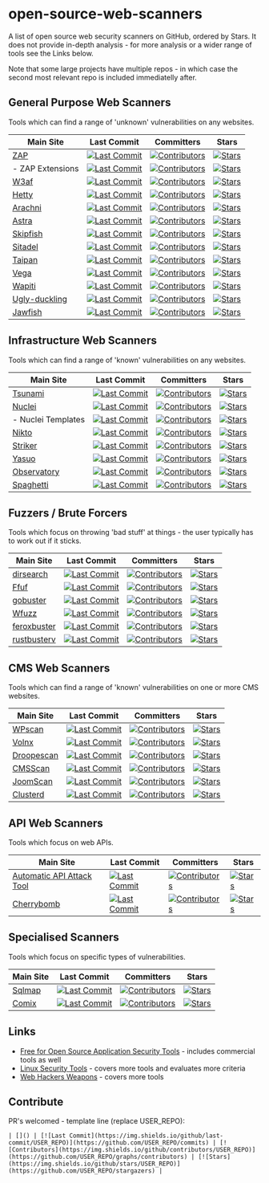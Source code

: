 # open-source-web-scanners
A list of open source web security scanners on GitHub, ordered by Stars. It does not provide in-depth analysis - for more analysis or a wider range of tools see the Links below.

Note that some large projects have multiple repos - in which case the second most relevant repo is included immediatelly after.

## General Purpose Web Scanners

Tools which can find a range of 'unknown' vulnerabilities on any websites.

| Main Site | Last Commit | Committers | Stars |
| --- | --- | --- | --- |
| [ZAP](https://www.zaproxy.org) | [![Last Commit](https://img.shields.io/github/last-commit/zaproxy/zaproxy)](https://github.com/zaproxy/zaproxy/commits) | [![Contributors](https://img.shields.io/github/contributors/zaproxy/zaproxy)](https://github.com/zaproxy/zaproxy/graphs/contributors) | [![Stars](https://img.shields.io/github/stars/zaproxy/zaproxy)](https://github.com/zaproxy/zaproxy/stargazers) |
|  - ZAP Extensions | [![Last Commit](https://img.shields.io/github/last-commit/zaproxy/zap-extensions)](https://github.com/zaproxy/zap-extensions/commits) | [![Contributors](https://img.shields.io/github/contributors/zaproxy/zap-extensions)](https://github.com/zaproxy/zap-extensions/graphs/contributors)| [![Stars](https://img.shields.io/github/stars/zaproxy/zap-extensions)](https://github.com/zaproxy/zap-extensions/stargazers) |
| [W3af](http://w3af.org/) | [![Last Commit](https://img.shields.io/github/last-commit/andresriancho/w3af/develop)](https://github.com/andresriancho/w3af/commits) | [![Contributors](https://img.shields.io/github/contributors/andresriancho/w3af)](https://github.com/andresriancho/w3af/graphs/contributors) | [![Stars](https://img.shields.io/github/stars/andresriancho/w3af)](https://github.com/andresriancho/w3af/stargazers) |
| [Hetty](https://hetty.xyz/) | [![Last Commit](https://img.shields.io/github/last-commit/dstotijn/hetty)](https://github.com/dstotijn/hetty/commits) | [![Contributors](https://img.shields.io/github/contributors/dstotijn/hetty)](https://github.com/dstotijn/hetty/graphs/contributors) | [![Stars](https://img.shields.io/github/stars/dstotijn/hetty)](https://github.com/dstotijn/hetty/stargazers) |
| [Arachni](https://www.arachni-scanner.com/) | [![Last Commit](https://img.shields.io/github/last-commit/Arachni/arachni)](https://github.com/Arachni/arachni/commits) | [![Contributors](https://img.shields.io/github/contributors/Arachni/arachni)](https://github.com/Arachni/arachni/graphs/contributors) | [![Stars](https://img.shields.io/github/stars/Arachni/arachni)](https://github.com/Arachni/arachni/stargazers) |
| [Astra](https://github.com/flipkart-incubator/Astra) | [![Last Commit](https://img.shields.io/github/last-commit/flipkart-incubator/Astra)](https://github.com/flipkart-incubator/Astra/commits) | [![Contributors](https://img.shields.io/github/contributors/flipkart-incubator/Astra)](https://github.com/flipkart-incubator/Astra/graphs/contributors) | [![Stars](https://img.shields.io/github/stars/flipkart-incubator/Astra)](https://github.com/flipkart-incubator/Astra/stargazers) |
| [Skipfish](https://code.google.com/archive/p/skipfish/) | [![Last Commit](https://img.shields.io/github/last-commit/spinkham/skipfish)](https://github.com/spinkham/skipfish/commits) | [![Contributors](https://img.shields.io/github/contributors/spinkham/skipfish)](https://github.com/spinkham/skipfish/graphs/contributors) | [![Stars](https://img.shields.io/github/stars/spinkham/skipfish)](https://github.com/spinkham/skipfish/stargazers) |
| [Sitadel](https://github.com/shenril/Sitadel) | [![Last Commit](https://img.shields.io/github/last-commit/shenril/Sitadel)](https://github.com/shenril/Sitadel/commits) | [![Contributors](https://img.shields.io/github/contributors/shenril/Sitadel)](https://github.com/shenril/Sitadel/graphs/contributors) | [![Stars](https://img.shields.io/github/stars/shenril/Sitadel)](https://github.com/shenril/Sitadel/stargazers) |
| [Taipan](https://github.com/enkomio/Taipan) | [![Last Commit](https://img.shields.io/github/last-commit/enkomio/Taipan)](https://github.com/enkomio/Taipan/commits) | [![Contributors](https://img.shields.io/github/contributors/enkomio/Taipan)](https://github.com/enkomio/Taipan/graphs/contributors) | [![Stars](https://img.shields.io/github/stars/enkomio/Taipan)](https://github.com/enkomio/Taipan/stargazers) |
| [Vega](https://subgraph.com/vega/) | [![Last Commit](https://img.shields.io/github/last-commit/subgraph/Vega)](https://github.com/subgraph/Vega/commits) | [![Contributors](https://img.shields.io/github/contributors/subgraph/Vega)](https://github.com/subgraph/Vega/graphs/contributors) | [![Stars](https://img.shields.io/github/stars/subgraph/Vega)](https://github.com/subgraph/Vega/stargazers) |
| [Wapiti](https://wapiti-scanner.github.io/) | [![Last Commit](https://img.shields.io/github/last-commit/wapiti-scanner/wapiti)](https://github.com/wapiti-scanner/wapiti/commits) | [![Contributors](https://img.shields.io/github/contributors/wapiti-scanner/wapiti)](https://github.com/wapiti-scanner/wapiti/graphs/contributors) | [![Stars](https://img.shields.io/github/stars/wapiti-scanner/wapiti)](https://github.com/wapiti-scanner/wapiti/stargazers) |
| [Ugly-duckling](https://github.com/detectify/ugly-duckling) | [![Last Commit](https://img.shields.io/github/last-commit/detectify/ugly-duckling)](https://github.com/detectify/ugly-duckling/commits) | [![Contributors](https://img.shields.io/github/contributors/detectify/ugly-duckling)](https://github.com/detectify/ugly-duckling/graphs/contributors) | [![Stars](https://img.shields.io/github/stars/detectify/ugly-duckling)](https://github.com/detectify/ugly-duckling/stargazers) |
| [Jawfish](https://github.com/war-and-code/jawfish) | [![Last Commit](https://img.shields.io/github/last-commit/war-and-code/jawfish)](https://github.com/war-and-code/jawfishO/commits) | [![Contributors](https://img.shields.io/github/contributors/war-and-code/jawfish)](https://github.com/war-and-code/jawfish/graphs/contributors) | [![Stars](https://img.shields.io/github/stars/war-and-code/jawfish)](https://github.com/war-and-code/jawfish/stargazers) |

## Infrastructure Web Scanners

Tools which can find a range of 'known' vulnerabilities on any websites.

| Main Site | Last Commit | Committers | Stars |
| --- | --- | --- | --- |
| [Tsunami](https://github.com/google/tsunami-security-scanner) | [![Last Commit](https://img.shields.io/github/last-commit/google/tsunami-security-scanner)](https://github.com/google/tsunami-security-scanner/commits) | [![Contributors](https://img.shields.io/github/contributors/google/tsunami-security-scanner)](https://github.com/google/tsunami-security-scanner/graphs/contributors) | [![Stars](https://img.shields.io/github/stars/google/tsunami-security-scanner)](https://github.com/google/tsunami-security-scanner/stargazers) |
| [Nuclei](https://nuclei.projectdiscovery.io/) | [![Last Commit](https://img.shields.io/github/last-commit/projectdiscovery/nuclei)](https://github.com/projectdiscovery/nuclei/commits) | [![Contributors](https://img.shields.io/github/contributors/projectdiscovery/nuclei)](https://github.com/projectdiscovery/nuclei/graphs/contributors) | [![Stars](https://img.shields.io/github/stars/projectdiscovery/nuclei)](https://github.com/projectdiscovery/nuclei/stargazers) |
| - Nuclei Templates | [![Last Commit](https://img.shields.io/github/last-commit/projectdiscovery/nuclei-templates)](https://github.com/projectdiscovery/nuclei-templates/commits) | [![Contributors](https://img.shields.io/github/contributors/projectdiscovery/nuclei-templates)](https://github.com/projectdiscovery/nuclei-templates/graphs/contributors) | [![Stars](https://img.shields.io/github/stars/projectdiscovery/nuclei-templates)](https://github.com/projectdiscovery/nuclei-templates/stargazers) |
| [Nikto](https://cirt.net/Nikto2) | [![Last Commit](https://img.shields.io/github/last-commit/sullo/nikto)](https://github.com/sullo/nikto/commits) | [![Contributors](https://img.shields.io/github/contributors/sullo/nikto)](https://github.com/sullo/nikto/graphs/contributors) | [![Stars](https://img.shields.io/github/stars/sullo/nikto)](https://github.com/sullo/nikto/stargazers) |
| [Striker](https://github.com/s0md3v/Striker) | [![Last Commit](https://img.shields.io/github/last-commit/s0md3v/Striker)](https://github.com/s0md3v/Striker/commits) | [![Contributors](https://img.shields.io/github/contributors/s0md3v/Striker)](https://github.com/s0md3v/Striker/graphs/contributors) | [![Stars](https://img.shields.io/github/stars/s0md3v/Striker)](https://github.com/s0md3v/Striker/stargazers) |
| [Yasuo](https://github.com/0xsauby/yasuo) | [![Last Commit](https://img.shields.io/github/last-commit/0xsauby/yasuo)](https://github.com/0xsauby/yasuo/commits) | [![Contributors](https://img.shields.io/github/contributors/0xsauby/yasuo)](https://github.com/0xsauby/yasuo/graphs/contributors) | [![Stars](https://img.shields.io/github/stars/0xsauby/yasuo)](https://github.com/0xsauby/yasuo/stargazers) |
| [Observatory](https://observatory.mozilla.org/) | [![Last Commit](https://img.shields.io/github/last-commit/mozilla/http-observatory-website)](https://github.com/mozilla/http-observatory-website/commits) | [![Contributors](https://img.shields.io/github/contributors/mozilla/http-observatory-website)](https://github.com/mozilla/http-observatory-website/graphs/contributors) | [![Stars](https://img.shields.io/github/stars/mozilla/http-observatory-website)](https://github.com/mozilla/http-observatory-website/stargazers) |
| [Spaghetti](https://github.com/infosecsecurity/Spaghetti) | [![Last Commit](https://img.shields.io/github/last-commit/infosecsecurity/Spaghetti)](https://github.com/infosecsecurity/Spaghetti/commits) | [![Contributors](https://img.shields.io/github/contributors/infosecsecurity/Spaghetti)](https://github.com/infosecsecurity/Spaghetti/graphs/contributors) | [![Stars](https://img.shields.io/github/stars/infosecsecurity/Spaghetti)](https://github.com/infosecsecurity/Spaghetti/stargazers) |

## Fuzzers / Brute Forcers

Tools which focus on throwing 'bad stuff' at things - the user typically has to work out if it sticks.

| Main Site | Last Commit | Committers | Stars |
| --- | --- | --- | --- |
| [dirsearch](https://github.com/maurosoria/dirsearch) | [![Last Commit](https://img.shields.io/github/last-commit/maurosoria/dirsearch)](https://github.com/maurosoria/dirsearch/commits) | [![Contributors](https://img.shields.io/github/contributors/maurosoria/dirsearch)](https://github.com/maurosoria/dirsearch/graphs/contributors) | [![Stars](https://img.shields.io/github/stars/maurosoria/dirsearch)](https://github.com/maurosoria/dirsearch/stargazers) |
| [Ffuf](https://github.com/ffuf/ffuf) | [![Last Commit](https://img.shields.io/github/last-commit/ffuf/ffuf)](https://github.com/ffuf/ffuf/commits) | [![Contributors](https://img.shields.io/github/contributors/ffuf/ffuf)](https://github.com/ffuf/ffuf/graphs/contributors) | [![Stars](https://img.shields.io/github/stars/ffuf/ffuf)](https://github.com/ffuf/ffuf/stargazers) |
| [gobuster](https://github.com/OJ/gobuster) | [![Last Commit](https://img.shields.io/github/last-commit/OJ/gobuster)](https://github.com/OJ/gobuster/commits) | [![Contributors](https://img.shields.io/github/contributors/OJ/gobuster)](https://github.com/OJ/gobuster/graphs/contributors) | [![Stars](https://img.shields.io/github/stars/OJ/gobuster)](https://github.com/OJ/gobuster/stargazers) |
| [Wfuzz](https://wfuzz.readthedocs.io/en/latest/) | [![Last Commit](https://img.shields.io/github/last-commit/xmendez/wfuzz)](https://github.com/xmendez/wfuzz/commits) | [![Contributors](https://img.shields.io/github/contributors/xmendez/wfuzz)](https://github.com/xmendez/wfuzz/graphs/contributors) | [![Stars](https://img.shields.io/github/stars/xmendez/wfuzz)](https://github.com/xmendez/wfuzz/stargazers) |
| [feroxbuster](https://github.com/epi052/feroxbuster) | [![Last Commit](https://img.shields.io/github/last-commit/epi052/feroxbuster)](https://github.com/epi052/feroxbuster/commits) | [![Contributors](https://img.shields.io/github/contributors/epi052/feroxbuster)](https://github.com/epi052/feroxbuster/graphs/contributors) | [![Stars](https://img.shields.io/github/stars/epi052/feroxbuster)](https://github.com/epi052/feroxbuster/stargazers) |
| [rustbusterv](https://github.com/phra/rustbuster) | [![Last Commit](https://img.shields.io/github/last-commit/phra/rustbuster)](https://github.com/phra/rustbuster/commits) | [![Contributors](https://img.shields.io/github/contributors/phra/rustbuster)](https://github.com/phra/rustbuster/graphs/contributors) | [![Stars](https://img.shields.io/github/stars/phra/rustbuster)](https://github.com/phra/rustbuster/stargazers) |

## CMS Web Scanners

Tools which can find a range of 'known' vulnerabilities on one or more CMS websites.

| Main Site | Last Commit | Committers | Stars |
| --- | --- | --- | --- |
| [WPscan](https://wpscan.org/) | [![Last Commit](https://img.shields.io/github/last-commit/wpscanteam/wpscan)](https://github.com/wpscanteam/wpscan/commits) | [![Contributors](https://img.shields.io/github/contributors/wpscanteam/wpscan)](https://github.com/wpscanteam/wpscan/graphs/contributors) | [![Stars](https://img.shields.io/github/stars/wpscanteam/wpscan)](https://github.com/wpscanteam/wpscan/stargazers) |
| [Volnx](https://github.com/anouarbensaad/vulnx) | [![Last Commit](https://img.shields.io/github/last-commit/anouarbensaad/vulnx)](https://github.com/anouarbensaad/vulnx/commits) | [![Contributors](https://img.shields.io/github/contributors/anouarbensaad/vulnx)](https://github.com/anouarbensaad/vulnx/graphs/contributors) | [![Stars](https://img.shields.io/github/stars/anouarbensaad/vulnx)](https://github.com/anouarbensaad/vulnx/stargazers) |
| [Droopescan](https://github.com/SamJoan/droopescan) | [![Last Commit](https://img.shields.io/github/last-commit/SamJoan/droopescan)](https://github.com/SamJoan/droopescan/commits) | [![Contributors](https://img.shields.io/github/contributors/SamJoan/droopescan)](https://github.com/SamJoan/droopescan/graphs/contributors) | [![Stars](https://img.shields.io/github/stars/SamJoan/droopescan)](https://github.com/SamJoan/droopescan/stargazers) |
| [CMSScan](https://github.com/ajinabraham/CMSScan) | [![Last Commit](https://img.shields.io/github/last-commit/ajinabraham/CMSScan)](https://github.com/ajinabraham/CMSScan/commits) | [![Contributors](https://img.shields.io/github/contributors/ajinabraham/CMSScan)](https://github.com/ajinabraham/CMSScan/graphs/contributors) | [![Stars](https://img.shields.io/github/stars/ajinabraham/CMSScan)](https://github.com/ajinabraham/CMSScan/stargazers) |
| [JoomScan](https://wiki.owasp.org/index.php/Category:OWASP_Joomla_Vulnerability_Scanner_Project) | [![Last Commit](https://img.shields.io/github/last-commit/OWASP/joomscan)](https://github.com/OWASP/joomscan/commits) | [![Contributors](https://img.shields.io/github/contributors/OWASP/joomscan)](https://github.com/OWASP/joomscan/graphs/contributors) | [![Stars](https://img.shields.io/github/stars/OWASP/joomscan)](https://github.com/OWASP/joomscan/stargazers) |
| [Clusterd](https://github.com/hatRiot/clusterd) | [![Last Commit](https://img.shields.io/github/last-commit/hatRiot/clusterd)](https://github.com/hatRiot/clusterd/commits) | [![Contributors](https://img.shields.io/github/contributors/hatRiot/clusterd)](https://github.com/hatRiot/clusterd/graphs/contributors) | [![Stars](https://img.shields.io/github/stars/hatRiot/clusterd)](https://github.com/hatRiot/clusterd/stargazers) |

## API Web Scanners

Tools which focus on web APIs.

| Main Site | Last Commit | Committers | Stars |
| --- | --- | --- | --- |
| [Automatic API Attack Tool](https://github.com/imperva/automatic-api-attack-tool) | [![Last Commit](https://img.shields.io/github/last-commit/imperva/automatic-api-attack-tool)](https://github.com/imperva/automatic-api-attack-tool/commits) | [![Contributors](https://img.shields.io/github/contributors/imperva/automatic-api-attack-tool)](https://github.com/imperva/automatic-api-attack-tool/graphs/contributors) | [![Stars](https://img.shields.io/github/stars/imperva/automatic-api-attack-tool)](https://github.com/imperva/automatic-api-attack-tool/stargazers) |
| [Cherrybomb](https://github.com/blst-security/cherrybomb) | [![Last Commit](https://img.shields.io/github/last-commit/blst-security/cherrybomb)](https://github.com/blst-security/cherrybomb/commits) | [![Contributors](https://img.shields.io/github/contributors/blst-security/cherrybomb)](https://github.com/blst-security/cherrybomb/graphs/contributors) | [![Stars](https://img.shields.io/github/stars/blst-security/cherrybomb)](https://github.com/blst-security/cherrybomb/stargazers) |

## Specialised Scanners

Tools which focus on specific types of vulnerabilities.

| Main Site | Last Commit | Committers | Stars |
| --- | --- | --- | --- |
| [Sqlmap](https://sqlmap.org/) | [![Last Commit](https://img.shields.io/github/last-commit/sqlmapproject/sqlmap)](https://github.com/sqlmapproject/sqlmap/commits) | [![Contributors](https://img.shields.io/github/contributors/sqlmapproject/sqlmap)](https://github.com/sqlmapproject/sqlmap/graphs/contributors) | [![Stars](https://img.shields.io/github/stars/sqlmapproject/sqlmap)](https://github.com/sqlmapproject/sqlmap/stargazers) |
| [Comix](https://github.com/commixproject/commix) | [![Last Commit](https://img.shields.io/github/last-commit/commixproject/commix)](https://github.com/commixproject/commix/commits) | [![Contributors](https://img.shields.io/github/contributors/commixproject/commix)](https://github.com/commixproject/commix/graphs/contributors) | [![Stars](https://img.shields.io/github/stars/commixproject/commix)](https://github.com/commixproject/commix/stargazers) |

## Links

* [Free for Open Source Application Security Tools](https://owasp.org/www-community/Free_for_Open_Source_Application_Security_Tools) - includes commercial tools as well
* [Linux Security Tools](https://linuxsecurity.expert/security-tools/) - covers more tools and evaluates more criteria
* [Web Hackers Weapons](https://github.com/hahwul/WebHackersWeapons) - covers more tools

## Contribute

PR's welcomed - template line (replace USER_REPO):
```
| []() | [![Last Commit](https://img.shields.io/github/last-commit/USER_REPO)](https://github.com/USER_REPO/commits) | [![Contributors](https://img.shields.io/github/contributors/USER_REPO)](https://github.com/USER_REPO/graphs/contributors) | [![Stars](https://img.shields.io/github/stars/USER_REPO)](https://github.com/USER_REPO/stargazers) |
```
